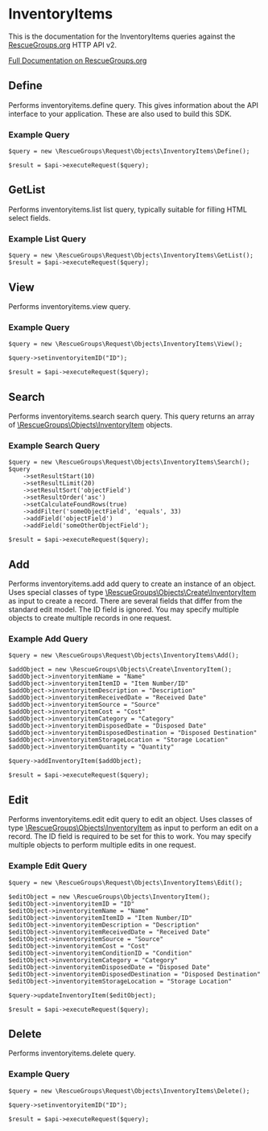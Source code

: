 # InventoryItems

This is the documentation for the InventoryItems queries against the [RescueGroups.org](https://www.rescuegroups.org/) HTTP API v2.

[Full Documentation on RescueGroups.org](https://userguide.rescuegroups.org/display/APIDG/Object+definitions#Objectdefinitions-inventoryitems)

## Define
Performs inventoryitems.define query. This gives information about the API interface to your application. These are also used to build this SDK.

### Example Query

    $query = new \RescueGroups\Request\Objects\InventoryItems\Define();

    $result = $api->executeRequest($query);
## GetList
Performs inventoryitems.list list query, typically suitable for filling HTML select fields.

### Example List Query

    $query = new \RescueGroups\Request\Objects\InventoryItems\GetList();
    $result = $api->executeRequest($query);
## View
Performs inventoryitems.view query.

### Example Query

    $query = new \RescueGroups\Request\Objects\InventoryItems\View();

    $query->setinventoryitemID("ID");

    $result = $api->executeRequest($query);

## Search
Performs inventoryitems.search search query. This query returns an array of [\RescueGroups\Objects\InventoryItem](../../../src/Objects/InventoryItem.php) objects.

### Example Search Query

    $query = new \RescueGroups\Request\Objects\InventoryItems\Search();
    $query
        ->setResultStart(10)
        ->setResultLimit(20)
        ->setResultSort('objectField')
        ->setResultOrder('asc')
        ->setCalculateFoundRows(true)
        ->addFilter('someObjectField', 'equals', 33)
        ->addField('objectField')
        ->addField('someOtherObjectField');

    $result = $api->executeRequest($query);
## Add
Performs inventoryitems.add add query to create an instance of an object. Uses special classes of type [\RescueGroups\Objects\Create\InventoryItem](../../../src/Objects/InventoryItem.php) as input to create a record. There are several fields that differ from the standard edit model. The ID field is ignored. You may specify multiple objects to create multiple records in one request.

### Example Add Query

    $query = new \RescueGroups\Request\Objects\InventoryItems\Add();

    $addObject = new \RescueGroups\Objects\Create\InventoryItem();
    $addObject->inventoryitemName = "Name"
    $addObject->inventoryitemItemID = "Item Number/ID"
    $addObject->inventoryitemDescription = "Description"
    $addObject->inventoryitemReceivedDate = "Received Date"
    $addObject->inventoryitemSource = "Source"
    $addObject->inventoryitemCost = "Cost"
    $addObject->inventoryitemCategory = "Category"
    $addObject->inventoryitemDisposedDate = "Disposed Date"
    $addObject->inventoryitemDisposedDestination = "Disposed Destination"
    $addObject->inventoryitemStorageLocation = "Storage Location"
    $addObject->inventoryitemQuantity = "Quantity"

    $query->addInventoryItem($addObject);

    $result = $api->executeRequest($query);
## Edit
Performs inventoryitems.edit edit query to edit an object. Uses classes of type [\RescueGroups\Objects\InventoryItem](../../../src/Objects/InventoryItem.php) as input to perform an edit on a record. The ID field is required to be set for this to work. You may specify multiple objects to perform multiple edits in one request.

### Example Edit Query

    $query = new \RescueGroups\Request\Objects\InventoryItems\Edit();

    $editObject = new \RescueGroups\Objects\InventoryItem();
    $editObject->inventoryitemID = "ID"
    $editObject->inventoryitemName = "Name"
    $editObject->inventoryitemItemID = "Item Number/ID"
    $editObject->inventoryitemDescription = "Description"
    $editObject->inventoryitemReceivedDate = "Received Date"
    $editObject->inventoryitemSource = "Source"
    $editObject->inventoryitemCost = "Cost"
    $editObject->inventoryitemConditionID = "Condition"
    $editObject->inventoryitemCategory = "Category"
    $editObject->inventoryitemDisposedDate = "Disposed Date"
    $editObject->inventoryitemDisposedDestination = "Disposed Destination"
    $editObject->inventoryitemStorageLocation = "Storage Location"

    $query->updateInventoryItem($editObject);

    $result = $api->executeRequest($query);
## Delete
Performs inventoryitems.delete query.

### Example Query

    $query = new \RescueGroups\Request\Objects\InventoryItems\Delete();

    $query->setinventoryitemID("ID");

    $result = $api->executeRequest($query);

